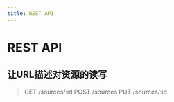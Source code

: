 ```yaml
---
title: REST API
---
```


# REST API

## 让URL描述对资源的读写
> GET /sources/:id
> POST /sources
> PUT /sources/:id
